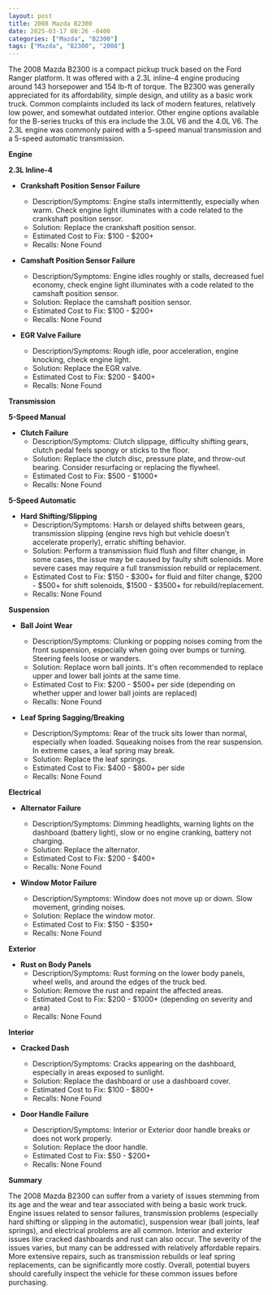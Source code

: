 ```yaml
---
layout: post
title: 2008 Mazda B2300
date: 2025-03-17 08:26 -0400
categories: ["Mazda", "B2300"]
tags: ["Mazda", "B2300", "2008"]
---
```

The 2008 Mazda B2300 is a compact pickup truck based on the Ford Ranger platform. It was offered with a 2.3L inline-4 engine producing around 143 horsepower and 154 lb-ft of torque. The B2300 was generally appreciated for its affordability, simple design, and utility as a basic work truck. Common complaints included its lack of modern features, relatively low power, and somewhat outdated interior. Other engine options available for the B-series trucks of this era include the 3.0L V6 and the 4.0L V6. The 2.3L engine was commonly paired with a 5-speed manual transmission and a 5-speed automatic transmission.

**Engine**

**2.3L Inline-4**

*   **Crankshaft Position Sensor Failure**
    *   Description/Symptoms: Engine stalls intermittently, especially when warm. Check engine light illuminates with a code related to the crankshaft position sensor.
    *   Solution: Replace the crankshaft position sensor.
    *   Estimated Cost to Fix: $100 - $200+
    *   Recalls: None Found

*   **Camshaft Position Sensor Failure**
    *   Description/Symptoms: Engine idles roughly or stalls, decreased fuel economy, check engine light illuminates with a code related to the camshaft position sensor.
    *   Solution: Replace the camshaft position sensor.
    *   Estimated Cost to Fix: $100 - $200+
    *   Recalls: None Found

*   **EGR Valve Failure**
    *   Description/Symptoms: Rough idle, poor acceleration, engine knocking, check engine light.
    *   Solution: Replace the EGR valve.
    *   Estimated Cost to Fix: $200 - $400+
    *   Recalls: None Found

**Transmission**

**5-Speed Manual**

*   **Clutch Failure**
    *   Description/Symptoms: Clutch slippage, difficulty shifting gears, clutch pedal feels spongy or sticks to the floor.
    *   Solution: Replace the clutch disc, pressure plate, and throw-out bearing. Consider resurfacing or replacing the flywheel.
    *   Estimated Cost to Fix: $500 - $1000+
    *   Recalls: None Found

**5-Speed Automatic**

*   **Hard Shifting/Slipping**
    *   Description/Symptoms: Harsh or delayed shifts between gears, transmission slipping (engine revs high but vehicle doesn't accelerate properly), erratic shifting behavior.
    *   Solution: Perform a transmission fluid flush and filter change, in some cases, the issue may be caused by faulty shift solenoids. More severe cases may require a full transmission rebuild or replacement.
    *   Estimated Cost to Fix: $150 - $300+ for fluid and filter change, $200 - $500+ for shift solenoids, $1500 - $3500+ for rebuild/replacement.
    *   Recalls: None Found

**Suspension**

*   **Ball Joint Wear**
    *   Description/Symptoms: Clunking or popping noises coming from the front suspension, especially when going over bumps or turning. Steering feels loose or wanders.
    *   Solution: Replace worn ball joints. It's often recommended to replace upper and lower ball joints at the same time.
    *   Estimated Cost to Fix: $200 - $500+ per side (depending on whether upper and lower ball joints are replaced)
    *   Recalls: None Found

*   **Leaf Spring Sagging/Breaking**
    *   Description/Symptoms: Rear of the truck sits lower than normal, especially when loaded. Squeaking noises from the rear suspension. In extreme cases, a leaf spring may break.
    *   Solution: Replace the leaf springs.
    *   Estimated Cost to Fix: $400 - $800+ per side
    *   Recalls: None Found

**Electrical**

*   **Alternator Failure**
    *   Description/Symptoms: Dimming headlights, warning lights on the dashboard (battery light), slow or no engine cranking, battery not charging.
    *   Solution: Replace the alternator.
    *   Estimated Cost to Fix: $200 - $400+
    *   Recalls: None Found

*   **Window Motor Failure**
    *   Description/Symptoms: Window does not move up or down. Slow movement, grinding noises.
    *   Solution: Replace the window motor.
    *   Estimated Cost to Fix: $150 - $350+
    *   Recalls: None Found

**Exterior**

*   **Rust on Body Panels**
    *   Description/Symptoms: Rust forming on the lower body panels, wheel wells, and around the edges of the truck bed.
    *   Solution: Remove the rust and repaint the affected areas.
    *   Estimated Cost to Fix: $200 - $1000+ (depending on severity and area)
    *   Recalls: None Found

**Interior**

*   **Cracked Dash**
    *   Description/Symptoms: Cracks appearing on the dashboard, especially in areas exposed to sunlight.
    *   Solution: Replace the dashboard or use a dashboard cover.
    *   Estimated Cost to Fix: $100 - $800+
    *   Recalls: None Found

*   **Door Handle Failure**
    *   Description/Symptoms: Interior or Exterior door handle breaks or does not work properly.
    *   Solution: Replace the door handle.
    *   Estimated Cost to Fix: $50 - $200+
    *   Recalls: None Found

**Summary**

The 2008 Mazda B2300 can suffer from a variety of issues stemming from its age and the wear and tear associated with being a basic work truck. Engine issues related to sensor failures, transmission problems (especially hard shifting or slipping in the automatic), suspension wear (ball joints, leaf springs), and electrical problems are all common. Interior and exterior issues like cracked dashboards and rust can also occur. The severity of the issues varies, but many can be addressed with relatively affordable repairs. More extensive repairs, such as transmission rebuilds or leaf spring replacements, can be significantly more costly. Overall, potential buyers should carefully inspect the vehicle for these common issues before purchasing.

